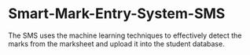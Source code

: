 # Smart-Mark-Entry-System-SMS
The SMS uses the machine learning techniques to effectively detect the marks from the marksheet and upload it into the student database.
